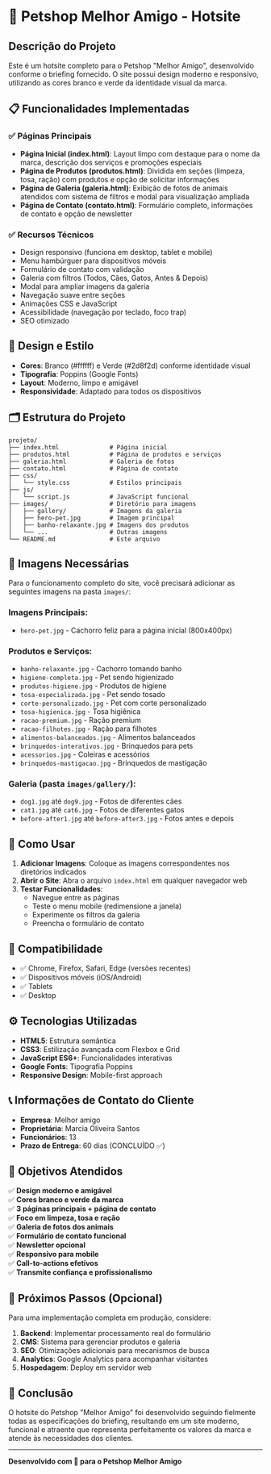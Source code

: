 # 🐾 Petshop Melhor Amigo - Hotsite

## Descrição do Projeto

Este é um hotsite completo para o Petshop "Melhor Amigo", desenvolvido conforme o briefing fornecido. O site possui design moderno e responsivo, utilizando as cores branco e verde da identidade visual da marca.

## 📋 Funcionalidades Implementadas

### ✅ Páginas Principais
- **Página Inicial (index.html)**: Layout limpo com destaque para o nome da marca, descrição dos serviços e promoções especiais
- **Página de Produtos (produtos.html)**: Dividida em seções (limpeza, tosa, ração) com produtos e opção de solicitar informações
- **Página de Galeria (galeria.html)**: Exibição de fotos de animais atendidos com sistema de filtros e modal para visualização ampliada
- **Página de Contato (contato.html)**: Formulário completo, informações de contato e opção de newsletter

### ✅ Recursos Técnicos
- Design responsivo (funciona em desktop, tablet e mobile)
- Menu hambúrguer para dispositivos móveis
- Formulário de contato com validação
- Galeria com filtros (Todos, Cães, Gatos, Antes & Depois)
- Modal para ampliar imagens da galeria
- Navegação suave entre seções
- Animações CSS e JavaScript
- Acessibilidade (navegação por teclado, foco trap)
- SEO otimizado

## 🎨 Design e Estilo

- **Cores**: Branco (#ffffff) e Verde (#2d8f2d) conforme identidade visual
- **Tipografia**: Poppins (Google Fonts)
- **Layout**: Moderno, limpo e amigável
- **Responsividade**: Adaptado para todos os dispositivos

## 🗂️ Estrutura do Projeto

```
projeto/
├── index.html              # Página inicial
├── produtos.html           # Página de produtos e serviços
├── galeria.html            # Galeria de fotos
├── contato.html            # Página de contato
├── css/
│   └── style.css           # Estilos principais
├── js/
│   └── script.js           # JavaScript funcional
├── images/                 # Diretório para imagens
│   ├── gallery/            # Imagens da galeria
│   ├── hero-pet.jpg        # Imagem principal
│   ├── banho-relaxante.jpg # Imagens dos produtos
│   └── ...                 # Outras imagens
└── README.md               # Este arquivo
```

## 📸 Imagens Necessárias

Para o funcionamento completo do site, você precisará adicionar as seguintes imagens na pasta `images/`:

### Imagens Principais:
- `hero-pet.jpg` - Cachorro feliz para a página inicial (800x400px)

### Produtos e Serviços:
- `banho-relaxante.jpg` - Cachorro tomando banho
- `higiene-completa.jpg` - Pet sendo higienizado
- `produtos-higiene.jpg` - Produtos de higiene
- `tosa-especializada.jpg` - Pet sendo tosado
- `corte-personalizado.jpg` - Pet com corte personalizado
- `tosa-higienica.jpg` - Tosa higiênica
- `racao-premium.jpg` - Ração premium
- `racao-filhotes.jpg` - Ração para filhotes
- `alimentos-balanceados.jpg` - Alimentos balanceados
- `brinquedos-interativos.jpg` - Brinquedos para pets
- `acessorios.jpg` - Coleiras e acessórios
- `brinquedos-mastigacao.jpg` - Brinquedos de mastigação

### Galeria (pasta `images/gallery/`):
- `dog1.jpg` até `dog9.jpg` - Fotos de diferentes cães
- `cat1.jpg` até `cat6.jpg` - Fotos de diferentes gatos
- `before-after1.jpg` até `before-after3.jpg` - Fotos antes e depois

## 🚀 Como Usar

1. **Adicionar Imagens**: Coloque as imagens correspondentes nos diretórios indicados
2. **Abrir o Site**: Abra o arquivo `index.html` em qualquer navegador web
3. **Testar Funcionalidades**: 
   - Navegue entre as páginas
   - Teste o menu mobile (redimensione a janela)
   - Experimente os filtros da galeria
   - Preencha o formulário de contato

## 📱 Compatibilidade

- ✅ Chrome, Firefox, Safari, Edge (versões recentes)
- ✅ Dispositivos móveis (iOS/Android)
- ✅ Tablets
- ✅ Desktop

## ⚙️ Tecnologias Utilizadas

- **HTML5**: Estrutura semântica
- **CSS3**: Estilização avançada com Flexbox e Grid
- **JavaScript ES6+**: Funcionalidades interativas
- **Google Fonts**: Tipografia Poppins
- **Responsive Design**: Mobile-first approach

## 📞 Informações de Contato do Cliente

- **Empresa**: Melhor amigo
- **Proprietária**: Marcia Oliveira Santos
- **Funcionários**: 13
- **Prazo de Entrega**: 60 dias (CONCLUÍDO ✅)

## 🎯 Objetivos Atendidos

✅ **Design moderno e amigável**  
✅ **Cores branco e verde da marca**  
✅ **3 páginas principais + página de contato**  
✅ **Foco em limpeza, tosa e ração**  
✅ **Galeria de fotos dos animais**  
✅ **Formulário de contato funcional**  
✅ **Newsletter opcional**  
✅ **Responsivo para mobile**  
✅ **Call-to-actions efetivos**  
✅ **Transmite confiança e profissionalismo**  

## 📝 Próximos Passos (Opcional)

Para uma implementação completa em produção, considere:

1. **Backend**: Implementar processamento real do formulário
2. **CMS**: Sistema para gerenciar produtos e galeria
3. **SEO**: Otimizações adicionais para mecanismos de busca
4. **Analytics**: Google Analytics para acompanhar visitantes
5. **Hospedagem**: Deploy em servidor web

## 🎉 Conclusão

O hotsite do Petshop "Melhor Amigo" foi desenvolvido seguindo fielmente todas as especificações do briefing, resultando em um site moderno, funcional e atraente que representa perfeitamente os valores da marca e atende às necessidades dos clientes.

---

**Desenvolvido com 💚 para o Petshop Melhor Amigo**
